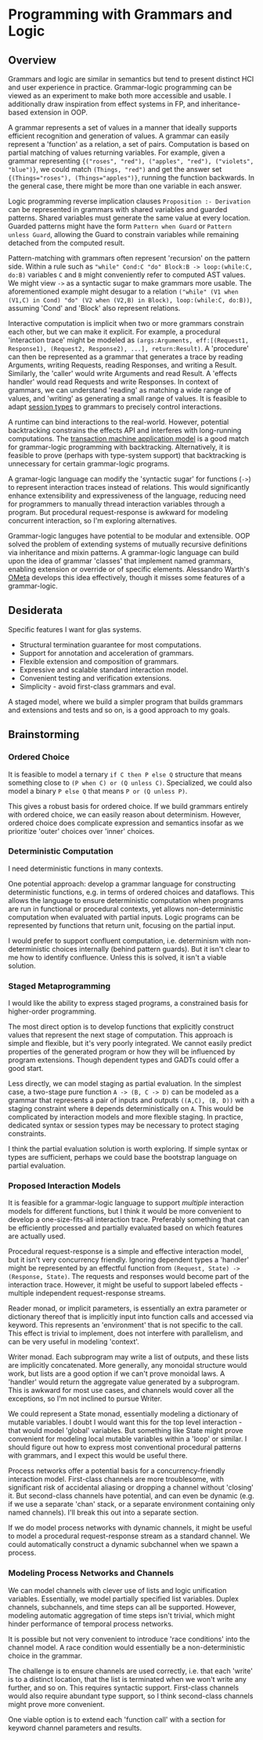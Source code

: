 # Programming with Grammars and Logic

## Overview

Grammars and logic are similar in semantics but tend to present distinct HCI and user experience in practice. Grammar-logic programming can be viewed as an experiment to make both more accessible and usable. I additionally draw inspiration from effect systems in FP, and inheritance-based extension in OOP. 

A grammar represents a set of values in a manner that ideally supports efficient recognition and generation of values. A grammar can easily represent a 'function' as a relation, a set of pairs. Computation is based on partial matching of values returning variables. For example, given a grammar representing `{("roses", "red"), ("apples", "red"), ("violets", "blue")}`, we could match `(Things, "red")` and get the answer set `{(Things="roses"), (Things="apples")}`, running the function backwards. In the general case, there might be more than one variable in each answer.

Logic programming reverse implication clauses `Proposition :- Derivation` can be represented in grammars with shared variables and guarded patterns. Shared variables must generate the same value at every location. Guarded patterns might have the form `Pattern when Guard` or `Pattern unless Guard`, allowing the Guard to constrain variables while remaining detached from the computed result.

Pattern-matching with grammars often represent 'recursion' on the pattern side. Within a rule such as `"while" Cond:C "do" Block:B -> loop:(while:C, do:B)` variables `C` and `B` might conveniently refer to computed AST values. We might view `->` as a syntactic sugar to make grammars more usable. The aforementioned example might desugar to a relation `("while" (V1 when (V1,C) in Cond) "do" (V2 when (V2,B) in Block), loop:(while:C, do:B))`, assuming 'Cond' and 'Block' also represent relations.

Interactive computation is implicit when two or more grammars constrain each other, but we can make it explicit. For example, a procedural 'interaction trace' might be modeled as `(args:Arguments, eff:[(Request1, Response1), (Request2, Response2), ...], return:Result)`. A 'procedure' can then be represented as a grammar that generates a trace by reading Arguments, writing Requests, reading Responses, and writing a Result. Similarly, the 'caller' would write Arguments and read Result. A 'effects handler' would read Requests and write Responses. In context of grammars, we can understand 'reading' as matching a wide range of values, and 'writing' as generating a small range of values. It is feasible to adapt [session types](https://en.wikipedia.org/wiki/Session_type) to grammars to precisely control interactions. 

A runtime can bind interactions to the real-world. However, potential backtracking constrains the effects API and interferes with long-running computations. The [transaction machine application model](GlasApps.md) is a good match for grammar-logic programming with backtracking. Alternatively, it is feasible to prove (perhaps with type-system support) that backtracking is unnecessary for certain grammar-logic programs.

A gramar-logic language can modify the 'syntactic sugar' for functions (`->`) to represent interaction traces instead of relations. This would significantly enhance extensibility and expressiveness of the language, reducing need for programmers to manually thread interaction variables through a program. But procedural request-response is awkward for modeling concurrent interaction, so I'm exploring alternatives.

Grammar-logic languges have potential to be modular and extensible. OOP solved the problem of extending systems of mutually recursive definitions via inheritance and mixin patterns. A grammar-logic language can build upon the idea of grammar 'classes' that implement named grammars, enabling extension or override or of specific elements. Alessandro Warth's [OMeta](https://en.wikipedia.org/wiki/OMeta) develops this idea effectively, though it misses some features of a grammar-logic.

## Desiderata

Specific features I want for glas systems.

* Structural termination guarantee for most computations. 
* Support for annotation and acceleration of grammars.
* Flexible extension and composition of grammars.
* Expressive and scalable standard interaction model.
* Convenient testing and verification extensions.
* Simplicity - avoid first-class grammars and eval.

A staged model, where we build a simpler program that builds grammars and extensions and tests and so on, is a good approach to my goals.

## Brainstorming

### Ordered Choice 

It is feasible to model a ternary `if C then P else Q` structure that means something close to `(P when C) or (Q unless C)`. Specialized, we could also model a binary `P else Q` that means `P or (Q unless P)`.

This gives a robust basis for ordered choice. If we build grammars entirely with ordered choice, we can easily reason about determinism. However, ordered choice does complicate expression and semantics insofar as we prioritize 'outer' choices over 'inner' choices.

### Deterministic Computation

I need deterministic functions in many contexts. 

One potential approach: develop a grammar language for constructing deterministic functions, e.g. in terms of ordered choices and dataflows. This allows the language to ensure deterministic computation when programs are run in functional or procedural contexts, yet allows non-deterministic computation when evaluated with partial inputs. Logic programs can be represented by functions that return unit, focusing on the partial input. 

I would prefer to support confluent computation, i.e. determinism with non-deterministic choices internally (behind pattern guards). But it isn't clear to me how to identify confluence. Unless this is solved, it isn't a viable solution.

### Staged Metaprogramming

I would like the ability to express staged programs, a constrained basis for higher-order programming.

The most direct option is to develop functions that explicitly construct values that represent the next stage of computation. This approach is simple and flexible, but it's very poorly integrated. We cannot easily predict properties of the generated program or how they will be influenced by program extensions. Though dependent types and GADTs could offer a good start.

Less directly, we can model staging as partial evaluation. In the simplest case, a two-stage pure function `A -> (B, C -> D)` can be modeled as a grammar that represents a pair of inputs and outputs `((A,C), (B, D))` with a staging constraint where `B` depends deterministically on `A`. This would be complicated by interaction models and more flexible staging. In practice, dedicated syntax or session types may be necessary to protect staging constraints.

I think the partial evaluation solution is worth exploring. If simple syntax or types are sufficient, perhaps we could base the bootstrap language on partial evaluation. 

### Proposed Interaction Models

It is feasible for a grammar-logic language to support *multiple* interaction models for different functions, but I think it would be more convenient to develop a one-size-fits-all interaction trace. Preferably something that can be efficiently processed and partially evaluated based on which features are actually used.

Procedural request-response is a simple and effective interaction model, but it isn't very concurrency friendly. Ignoring dependent types a 'handler' might be represented by an effectful function from `(Request, State) -> (Response, State)`. The requests and responses would become part of the interaction trace. However, it might be useful to support labeled effects - multiple independent request-response streams.

Reader monad, or implicit parameters, is essentially an extra parameter or dictionary thereof that is implicitly input into function calls and accessed via keyword. This represents an 'environment' that is not specific to the call. This effect is trivial to implement, does not interfere with parallelism, and can be very useful in modeling 'context'.

Writer monad. Each subprogram may write a list of outputs, and these lists are implicitly concatenated. More generally, any monoidal structure would work, but lists are a good option if we can't prove monoidal laws. A 'handler' would return the aggregate value generated by a subprogram. This is awkward for most use cases, and channels would cover all the exceptions, so I'm not inclined to pursue Writer.

We could represent a State monad, essentially modeling a dictionary of mutable variables. I doubt I would want this for the top level interaction - that would model 'global' variables. But something like State might prove convenient for modeling local mutable variables within a 'loop' or similar. I should figure out how to express most conventional procedural patterns with grammars, and I expect this would be useful there.

Process networks offer a potential basis for a concurrency-friendly interaction model. First-class channels are more troublesome, with significant risk of accidental aliasing or dropping a channel without 'closing' it. But second-class channels have potential, and can even be dynamic (e.g. if we use a separate 'chan' stack, or a separate environment containing only named channels). I'll break this out into a separate section.

If we do model process networks with dynamic channels, it might be useful to model a procedural request-response stream as a standard channel. We could automatically construct a dynamic subchannel when we spawn a process.

### Modeling Process Networks and Channels

We can model channels with clever use of lists and logic unification variables. Essentially, we model partially specified list variables. Duplex channels, subchannels, and time steps can all be supported. However, modeling automatic aggregation of time steps isn't trivial, which might hinder performance of temporal process networks.

It is possible but not very convenient to introduce 'race conditions' into the channel model. A race condition would essentially be a non-deterministic choice in the grammar.

The challenge is to ensure channels are used correctly, i.e. that each 'write' is to a distinct location, that the list is terminated when we won't write any further, and so on. This requires syntactic support. First-class channels would also require abundant type support, so I think second-class channels might prove more convenient.

One viable option is to extend each 'function call' with a section for keyword channel parameters and results. 
